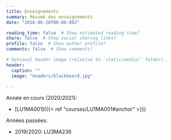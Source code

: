 ```yaml
---
title: Enseignements
summary: Résumé des enseignements
date: "2018-06-28T00:00:00Z"

reading_time: false  # Show estimated reading time?
share: false  # Show social sharing links?
profile: false  # Show author profile?
comments: false  # Show comments?

# Optional header image (relative to `static/media/` folder).
header:
  caption: ""
  image: "headers/blackboard.jpg"
  
---
```


Année en cours (2020/2021):
* [LU1MA001]({{< ref "courses/LU1MA001#anchor" >}})

Années passées:
* 2019/2020: LU3MA236

